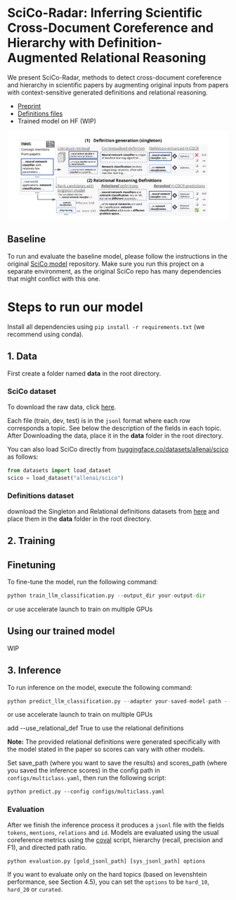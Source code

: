 # SciCo-Radar: Inferring Scientific Cross-Document Coreference and Hierarchy with Definition-Augmented Relational Reasoning

We present SciCo-Radar, methods to detect cross-document coreference and hierarchy in scientific papers by augmenting original inputs from papers with context-sensitive generated definitions and relational reasoning.

* [Preprint](https://arxiv.org/pdf/2409.15113)
* [Definitions files](https://drive.google.com/drive/folders/1SNM4hLR2sfXzViNpguTWqfum9qIk8sjV?usp=sharing)
* Trained model on HF (WIP)

![Alt text](scico_def_main_fig_sketch.png?raw=true "Title")

## Baseline
To run and evaluate the baseline model, please follow the instructions in the original [SciCo model](https://github.com/ariecattan/SciCo/tree/main) repository. Make sure you run this project on a separate environment, as the original SciCo repo has many dependencies that might conflict with this one.

# Steps to run our model

Install all dependencies using `pip install -r requirements.txt` (we recommend using conda).

## 1. Data

First create a folder named **data** in the root directory.

### SciCo dataset

To download the raw data, click [here](https://nlp.biu.ac.il/~ariecattan/scico/data.tar).

Each file (train, dev, test) is in the `jsonl` format where each row corresponds a topic.
See below the description of the fields in each topic. After Downloading the data, place it in the **data** folder in the root directory.


You can also load SciCo directly from [huggingface.co/datasets/allenai/scico](https://huggingface.co/datasets/allenai/scico) as follows:

```python
from datasets import load_dataset
scico = load_dataset("allenai/scico")
```

### Definitions dataset

download the Singleton and Relational definitions datasets from [here](https://drive.google.com/drive/folders/1SNM4hLR2sfXzViNpguTWqfum9qIk8sjV?usp=sharing) and place them in the **data** folder in the root directory.

## 2. Training

## Finetuning

To fine-tune the model, run the following command:

```python
python train_llm_classification.py --output_dir your-output-dir
```
or use accelerate launch to train on multiple GPUs

## Using our trained model

WIP

## 3. Inference
To run inference on the model, execute the following command:

```python
python predict_llm_classification.py --adapter your-saved-model-path --output_dir your-output-dir 
```
or use accelerate launch to train on multiple GPUs

add --use_relational_def True to use the relational definitions

**Note:** The provided relational definitions were generated specifically with the model stated in the paper so scores can vary with other models.

Set save_path (where you want to save the results) and scores_path (where you saved the inference scores) in the config path in `configs/multiclass.yaml`,
then run the following script: 

```
python predict.py --config configs/multiclass.yaml 
```


### Evaluation 

After we finish the inference process it produces a `jsonl` file with the fields `tokens`, `mentions`, `relations` and `id`.
Models are evaluated using the usual coreference metrics using the [coval](https://github.com/ns-moosavi/coval/) script,
 hierarchy (recall, precision and F1), and directed path ratio. 

```
python evaluation.py [gold_jsonl_path] [sys_jsonl_path] options
```

If you want to evaluate only on the hard topics (based on levenshtein performance, see Section 4.5), 
you can set the `options` to be `hard_10`, `hard_20` or `curated`.
